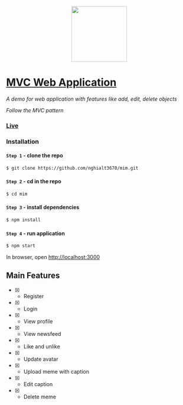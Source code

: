 ### <p align="center"><img width="150px" height="150px" src=""></p>

# [MVC Web Application](https://mim-8hjf.onrender.com/)

*A demo for web application with features like add, edit, delete objects*

*Follow the MVC pattern*


### [Live](https://mim-8hjf.onrender.com/)

### Installation

#### `Step 1` - clone the repo

```bash
$ git clone https://github.com/nghialt3670/mim.git
```

#### `Step 2` - cd in the repo

```bash
$ cd mim
```

#### `Step 3` - install dependencies

```bash
$ npm install
```

#### `Step 4` - run application

```bash
$ npm start
```

In browser, open [http://localhost:3000](http://localhost:3000)

## Main Features


- [x] - Register

- [x] - Login

- [x] - View profile

- [x] - View newsfeed

- [x] - Like and unlike

- [x] - Update avatar

- [x] - Upload meme with caption

- [x] - Edit caption

- [x] - Delete meme
